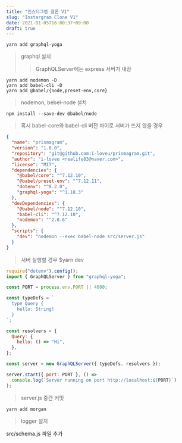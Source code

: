 ```yaml
---
title: "인스타그램 클론 V1"
slug: "Instargram Clone V1"
date: 2021-01-05T16:00:37+09:00
draft: true
---
```


```
yarn add graphql-yoga
```

> graphql 설치
>
> > GraphQLServer에는 express 서버가 내장

```
yarn add nodemon -D
yarn add babel-cli -D
yarn add @babel/{node,preset-env,core}
```

> nodemon, bebel-node 설치

```
npm install --save-dev @babel/node
```

> 혹시 babel-core와 babel-cli 버전 차이로 서버가 뜨지 않을 경우

```json
{
  "name": "prismagram",
  "version": "1.0.0",
  "repository": "git@github.com:i-loveu/prismagram.git",
  "author": "i-loveu <realife83@naver.com>",
  "license": "MIT",
  "dependencies": {
    "@babel/core": "^7.12.10",
    "@babel/preset-env": "^7.12.11",
    "dotenv": "^8.2.0",
    "graphql-yoga": "^1.18.3"
  },
  "devDependencies": {
    "@babel/node": "^7.12.10",
    "babel-cli": "^7.12.10",
    "nodemon": "^2.0.6"
  },
  "scripts": {
    "dev": "nodemon --exec babel-node src/server.js"
  }
}
```

> 서버 실행할 경우 $yarn dev

```js
require("dotenv").config();
import { GraphQLServer } from "graphql-yoga";

const PORT = process.env.PORT || 4000;

const typeDefs = `
  type Query {
    hello: String!
  }
`;

const resolvers = {
  Query: {
    hello: () => "Hi",
  },
};

const server = new GraphQLServer({ typeDefs, resolvers });

server.start({ port: PORT }, () =>
  console.log(`Server running on port http://localhost:${PORT}`)
);
```

> server.js 중간 커밋

```
yarn add morgan
```

> logger 설치

src/schema.js 파일 추가
